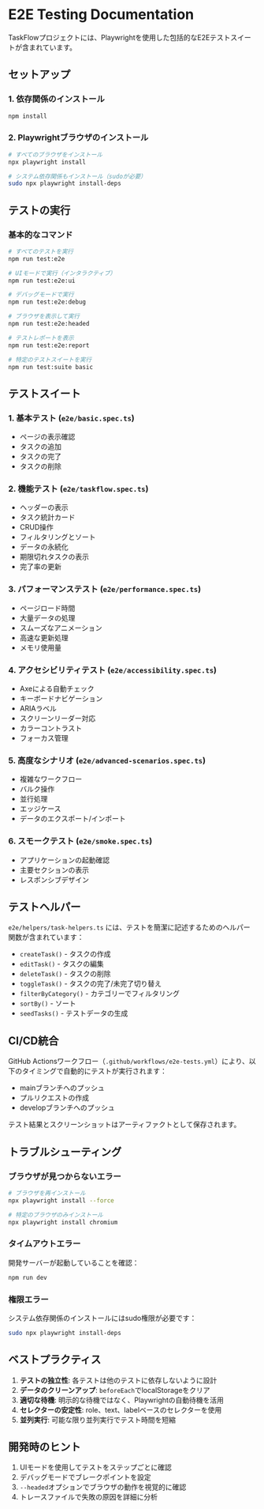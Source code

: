 # E2E Testing Documentation

TaskFlowプロジェクトには、Playwrightを使用した包括的なE2Eテストスイートが含まれています。

## セットアップ

### 1. 依存関係のインストール

```bash
npm install
```

### 2. Playwrightブラウザのインストール

```bash
# すべてのブラウザをインストール
npx playwright install

# システム依存関係もインストール（sudoが必要）
sudo npx playwright install-deps
```

## テストの実行

### 基本的なコマンド

```bash
# すべてのテストを実行
npm run test:e2e

# UIモードで実行（インタラクティブ）
npm run test:e2e:ui

# デバッグモードで実行
npm run test:e2e:debug

# ブラウザを表示して実行
npm run test:e2e:headed

# テストレポートを表示
npm run test:e2e:report

# 特定のテストスイートを実行
npm run test:suite basic
```

## テストスイート

### 1. 基本テスト (`e2e/basic.spec.ts`)
- ページの表示確認
- タスクの追加
- タスクの完了
- タスクの削除

### 2. 機能テスト (`e2e/taskflow.spec.ts`)
- ヘッダーの表示
- タスク統計カード
- CRUD操作
- フィルタリングとソート
- データの永続化
- 期限切れタスクの表示
- 完了率の更新

### 3. パフォーマンステスト (`e2e/performance.spec.ts`)
- ページロード時間
- 大量データの処理
- スムーズなアニメーション
- 高速な更新処理
- メモリ使用量

### 4. アクセシビリティテスト (`e2e/accessibility.spec.ts`)
- Axeによる自動チェック
- キーボードナビゲーション
- ARIAラベル
- スクリーンリーダー対応
- カラーコントラスト
- フォーカス管理

### 5. 高度なシナリオ (`e2e/advanced-scenarios.spec.ts`)
- 複雑なワークフロー
- バルク操作
- 並行処理
- エッジケース
- データのエクスポート/インポート

### 6. スモークテスト (`e2e/smoke.spec.ts`)
- アプリケーションの起動確認
- 主要セクションの表示
- レスポンシブデザイン

## テストヘルパー

`e2e/helpers/task-helpers.ts` には、テストを簡潔に記述するためのヘルパー関数が含まれています：

- `createTask()` - タスクの作成
- `editTask()` - タスクの編集
- `deleteTask()` - タスクの削除
- `toggleTask()` - タスクの完了/未完了切り替え
- `filterByCategory()` - カテゴリーでフィルタリング
- `sortBy()` - ソート
- `seedTasks()` - テストデータの生成

## CI/CD統合

GitHub Actionsワークフロー（`.github/workflows/e2e-tests.yml`）により、以下のタイミングで自動的にテストが実行されます：

- mainブランチへのプッシュ
- プルリクエストの作成
- developブランチへのプッシュ

テスト結果とスクリーンショットはアーティファクトとして保存されます。

## トラブルシューティング

### ブラウザが見つからないエラー

```bash
# ブラウザを再インストール
npx playwright install --force

# 特定のブラウザのみインストール
npx playwright install chromium
```

### タイムアウトエラー

開発サーバーが起動していることを確認：

```bash
npm run dev
```

### 権限エラー

システム依存関係のインストールにはsudo権限が必要です：

```bash
sudo npx playwright install-deps
```

## ベストプラクティス

1. **テストの独立性**: 各テストは他のテストに依存しないように設計
2. **データのクリーンアップ**: `beforeEach`でlocalStorageをクリア
3. **適切な待機**: 明示的な待機ではなく、Playwrightの自動待機を活用
4. **セレクターの安定性**: role、text、labelベースのセレクターを使用
5. **並列実行**: 可能な限り並列実行でテスト時間を短縮

## 開発時のヒント

1. UIモードを使用してテストをステップごとに確認
2. デバッグモードでブレークポイントを設定
3. `--headed`オプションでブラウザの動作を視覚的に確認
4. トレースファイルで失敗の原因を詳細に分析